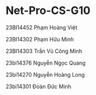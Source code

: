 # Net-Pro-CS-G10
23BI14452	Phạm Hoàng Việt

23BI14302	Phạm Hữu Minh

23BI14303	Trần Vũ Công Minh

23bi14376	Nguyễn Ngọc Quang

23bi14270	Nguyễn Hoàng Long

23bi14301	Đoàn Đức Minh
